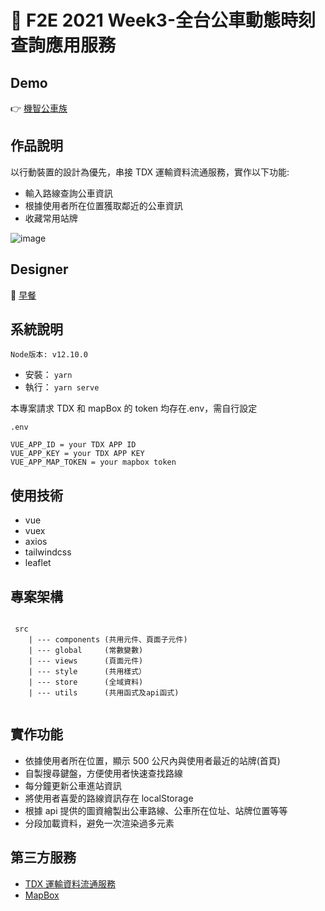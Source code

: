 # 🚌 F2E 2021 Week3-全台公車動態時刻查詢應用服務

## Demo

👉 [機智公車族](https://bus-timetable.vercel.app/#/)

## 作品說明

以行動裝置的設計為優先，串接 TDX 運輸資料流通服務，實作以下功能:

- 輸入路線查詢公車資訊
- 根據使用者所在位置獲取鄰近的公車資訊
- 收藏常用站牌

![image](https://user-images.githubusercontent.com/24662856/161200768-2c7afd24-5f3d-4d7c-98c6-d55bbca61437.png)

## Designer

👏 [早餐](https://2021.thef2e.com/users/6296427084285739247?week=3&type=1)

## 系統說明

`Node版本: v12.10.0`

- 安裝： `yarn`
- 執行： `yarn serve`

本專案請求 TDX 和 mapBox 的 token 均存在.env，需自行設定

```
.env

VUE_APP_ID = your TDX APP ID
VUE_APP_KEY = your TDX APP KEY
VUE_APP_MAP_TOKEN = your mapbox token
```

## 使用技術

- vue
- vuex
- axios
- tailwindcss
- leaflet

## 專案架構

```

 src
    | --- components (共用元件、頁面子元件)
    | --- global     (常數變數)
    | --- views      (頁面元件)
    | --- style      (共用樣式）
    | --- store      (全域資料)
    | --- utils      (共用函式及api函式)


```

## 實作功能

- 依據使用者所在位置，顯示 500 公尺內與使用者最近的站牌(首頁)
- 自製搜尋鍵盤，方便使用者快速查找路線
- 每分鐘更新公車進站資訊
- 將使用者喜愛的路線資訊存在 localStorage
- 根據 api 提供的圖資繪製出公車路線、公車所在位址、站牌位置等等
- 分段加載資料，避免一次渲染過多元素

## 第三方服務

- [TDX 運輸資料流通服務](https://tdx.transportdata.tw/api-service/swagger)
- [MapBox](https://www.mapbox.com/)
